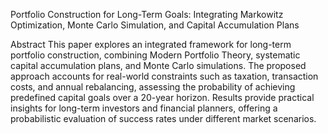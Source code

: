 Portfolio Construction for Long-Term Goals:
Integrating Markowitz Optimization, Monte Carlo Simulation, and Capital Accumulation Plans

Abstract
This paper explores an integrated framework for long-term portfolio construction, combining Modern Portfolio Theory, systematic capital accumulation plans,
and Monte Carlo simulations. The proposed approach accounts for real-world constraints such as taxation, transaction costs, and annual rebalancing, assessing the
probability of achieving predefined capital goals over a 20-year horizon. Results provide practical insights for long-term investors and financial planners, offering a
probabilistic evaluation of success rates under different market scenarios.
